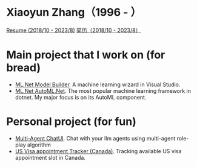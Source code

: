 # Xiaoyun Zhang（1996 - ）

[Resume (2018/10 - 2023/8)](resume-en.html)
[简历（2018/10 - 2023/8）](resume-zh.html)

# Main project that I work on (for bread)
- [ML.Net Model Builder](https://dotnet.microsoft.com/en-us/apps/machinelearning-ai/ml-dotnet/model-builder). A machine learning wizard in Visual Studio.
- [ML.Net AutoML.Net](https://github.com/dotnet/machinelearning). The most popular machine learning framework in dotnet. My major focus is on its AutoML component.

# Personal project (for fun)
- [Multi-Agent ChatUI](https://www.llmchat.me). Chat with your llm agents using multi-agent role-play algorithm
- [US Visa appointment Tracker (Canada)](https://littlelittlecloud.github.io/us_visa_appointment_tracker/). Tracking available US visa appointment slot in Canada. 
